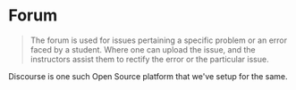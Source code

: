 # Forum

> The forum is used for issues pertaining a specific problem or an error faced by a student. Where one can upload the issue, and the instructors assist them to rectify the error or the particular issue.

Discourse is one such Open Source platform that we've setup for the same.
